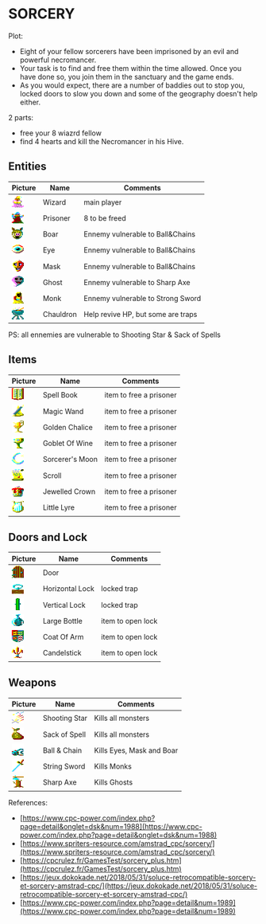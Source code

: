 # SORCERY

Plot:   
 * Eight of your fellow sorcerers have been imprisoned by an evil and powerful necromancer. 
 * Your task is to find and free them within the time allowed. Once you have done so, you join them in the sanctuary and the game ends.
 * As you would expect, there are a number of baddies out to stop you, locked doors to slow you down and some of the geography doesn't help either.

2 parts:
 * free your 8 wiazrd fellow
 * find 4 hearts and kill the Necromancer in his Hive.

## Entities   
|Picture|Name|Comments|
|---|---|---|
|![wizard](./assets/cpc.atlas/wizard-0.png)|Wizard|main player|
|![prisoner](./assets/cpc.atlas/prisoner-0.png)|Prisoner|8 to be freed|
|![boar](./assets/cpc.atlas/boar-0.png)|Boar|Ennemy vulnerable to Ball&Chains|
|![eye](./assets/cpc.atlas/eye-0.png)|Eye|Ennemy vulnerable to Ball&Chains|
|![mask](./assets/cpc.atlas/mask-0.png)|Mask|Ennemy vulnerable to Ball&Chains|
|![ghost](./assets/cpc.atlas/ghost-0.png)|Ghost|Ennemy vulnerable to Sharp Axe|
|![monk](./assets/cpc.atlas/monk-0.png)|Monk|Ennemy vulnerable to Strong Sword| 
|![Chauldron](./assets/cpc.atlas/chauldron.png)|Chauldron|Help revive HP, but some are traps|   

PS: all ennemies are vulnerable to Shooting Star & Sack of Spells


## Items   
|Picture|Name|Comments|
|---|---|---|
|![Spell Book](./assets/cpc.atlas/spell-book.png)|Spell Book|item to free a prisoner|
|![Magic Wand](./assets/cpc.atlas/magic-wand.png)|Magic Wand|item to free a prisoner|
|![Golden Chalice](./assets/cpc.atlas/golden-chalice.png)|Golden Chalice|item to free a prisoner|
|![Goblet Of Wine](./assets/cpc.atlas/goblet-of-wine.png)|Goblet Of Wine|item to free a prisoner|
|![Sorcerer's Moon](./assets/cpc.atlas/sorcerer-moon.png)|Sorcerer's Moon|item to free a prisoner|
|![Scroll](./assets/cpc.atlas/scroll.png)|Scroll|item to free a prisoner|
|![Jewelled Crown](./assets/cpc.atlas/jewelled-crown.png)|Jewelled Crown|item to free a prisoner|
|![Little Lyre](./assets/cpc.atlas/little-lyre.png)|Little Lyre|item to free a prisoner|

## Doors and Lock
|Picture|Name|Comments|
|---|---|---|
|![Door](./assets/cpc.atlas/door-0.png)|Door| |
|![Horizontal Lock](./assets/cpc.atlas/horizontal-lock.png)|Horizontal Lock|locked trap|
|![Vertical Lock](./assets/cpc.atlas/vertical-lock.png)|Vertical Lock|locked trap|
|![Large Bottle](./assets/cpc.atlas/large-bottle.png)|Large Bottle|item to open lock|
|![Coat Of Arm](./assets/cpc.atlas/coat-of-arm.png)|Coat Of Arm|item to open lock|
|![Candelstick](./assets/cpc.atlas/candelstick.png)|Candelstick|item to open lock|

## Weapons
|Picture|Name|Comments|
|---|---|---|
|![Shooting Star](./assets/cpc.atlas/shooting-star.png)|Shooting Star|Kills all monsters|
|![Sack of Spell](./assets/cpc.atlas/sack-of-spell.png)|Sack of Spell|Kills all monsters|
|![Ball & Chain](./assets/cpc.atlas/ball-and-chain.png)|Ball & Chain|Kills Eyes, Mask and Boar|
|![Strong Sword](./assets/cpc.atlas/strong-sword.png)|String Sword|Kills Monks|
|![Sharp Axe](./assets/cpc.atlas/sharp-axe.png)|Sharp Axe|Kills Ghosts|


References:
 * [https://www.cpc-power.com/index.php?page=detail&onglet=dsk&num=1988](https://www.cpc-power.com/index.php?page=detail&onglet=dsk&num=1988)
 * [https://www.spriters-resource.com/amstrad_cpc/sorcery/](https://www.spriters-resource.com/amstrad_cpc/sorcery/)   
 * [https://cpcrulez.fr/GamesTest/sorcery_plus.htm](https://cpcrulez.fr/GamesTest/sorcery_plus.htm)   
 * [https://jeux.dokokade.net/2018/05/31/soluce-retrocompatible-sorcery-et-sorcery-amstrad-cpc/](https://jeux.dokokade.net/2018/05/31/soluce-retrocompatible-sorcery-et-sorcery-amstrad-cpc/)
 * [https://www.cpc-power.com/index.php?page=detail&num=1989](https://www.cpc-power.com/index.php?page=detail&num=1989)